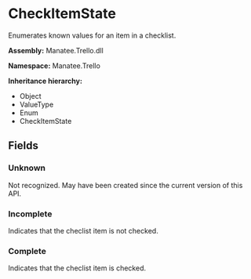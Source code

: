 # CheckItemState

Enumerates known values for an item in a checklist.

**Assembly:** Manatee.Trello.dll

**Namespace:** Manatee.Trello

**Inheritance hierarchy:**

- Object
- ValueType
- Enum
- CheckItemState

## Fields

### Unknown

Not recognized. May have been created since the current version of this API.

### Incomplete

Indicates that the checlist item is not checked.

### Complete

Indicates that the checlist item is checked.

